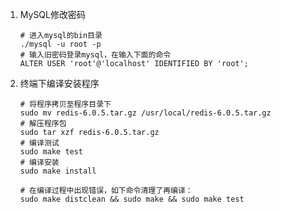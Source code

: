 1. MySQL修改密码

   ```shell
   # 进入mysql的bin目录
   ./mysql -u root -p
   # 输入旧密码登录mysql，在输入下面的命令
   ALTER USER 'root'@'localhost' IDENTIFIED BY 'root';
   ```

2. 终端下编译安装程序

   ```shell
   # 将程序拷贝至程序目录下
   sudo mv redis-6.0.5.tar.gz /usr/local/redis-6.0.5.tar.gz
   # 解压程序包
   sudo tar xzf redis-6.0.5.tar.gz
   # 编译测试
   sudo make test 
   # 编译安装
   sudo make install
   
   # 在编译过程中出现错误，如下命令清理了再编译： 
   sudo make distclean && sudo make && sudo make test
   ```

   